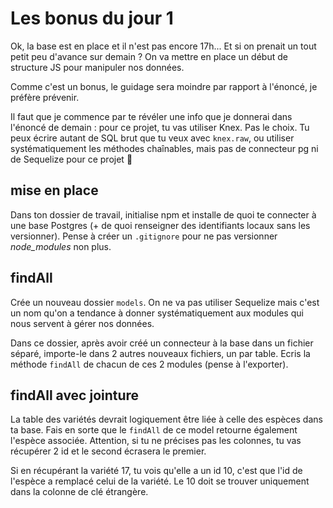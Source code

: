 # Les bonus du jour 1

Ok, la base est en place et il n'est pas encore 17h... Et si on prenait un tout petit peu d'avance sur demain ? On va mettre en place un début de structure JS pour manipuler nos données.

Comme c'est un bonus, le guidage sera moindre par rapport à l'énoncé, je préfère prévenir.

Il faut que je commence par te révéler une info que je donnerai dans l'énoncé de demain : pour ce projet, tu vas utiliser Knex. Pas le choix. Tu peux écrire autant de SQL brut que tu veux avec `knex.raw`, ou utiliser systématiquement les méthodes chaînables, mais pas de connecteur pg ni de Sequelize pour ce projet :no_good:

## mise en place

Dans ton dossier de travail, initialise npm et installe de quoi te connecter à une base Postgres (+ de quoi renseigner des identifiants locaux sans les versionner). Pense à créer un `.gitignore` pour ne pas versionner *node_modules* non plus.

## findAll

Crée un nouveau dossier `models`. On ne va pas utiliser Sequelize mais c'est un nom qu'on a tendance à donner systématiquement aux modules qui nous servent à gérer nos données.

Dans ce dossier, après avoir créé un connecteur à la base dans un fichier séparé, importe-le dans 2 autres nouveaux fichiers, un par table. Ecris la méthode `findAll` de chacun de ces 2 modules (pense à l'exporter).

## findAll avec jointure

La table des variétés devrait logiquement être liée à celle des espèces dans ta base. Fais en sorte que le `findAll` de ce model retourne également l'espèce associée. Attention, si tu ne précises pas les colonnes, tu vas récupérer 2 id et le second écrasera le premier.

Si en récupérant la variété 17, tu vois qu'elle a un id 10, c'est que l'id de l'espèce a remplacé celui de la variété. Le 10 doit se trouver uniquement dans la colonne de clé étrangère.